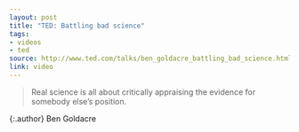 ```yaml
---
layout: post
title: "TED: Battling bad science"
tags:
- videos
- ted
source: http://www.ted.com/talks/ben_goldacre_battling_bad_science.html
link: video
---
```


> Real science is all about critically appraising the evidence for somebody
> else’s position.

{:.author}
Ben Goldacre
